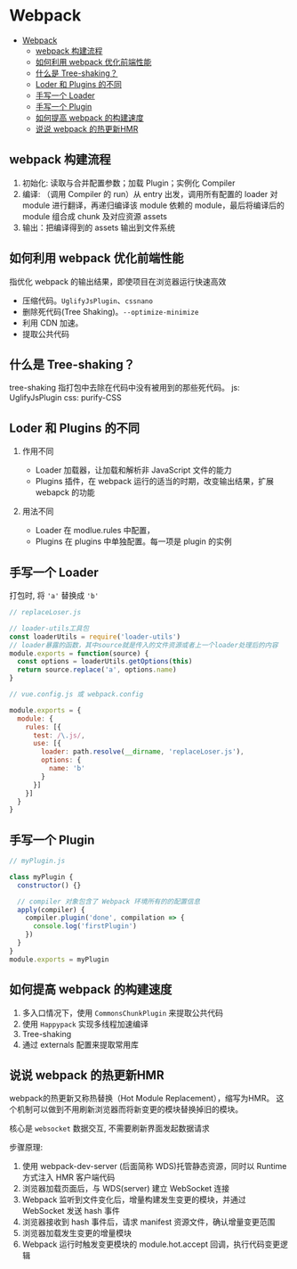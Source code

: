 # Webpack

- [Webpack](#webpack)
  - [webpack 构建流程](#webpack-构建流程)
  - [如何利用 webpack 优化前端性能](#如何利用-webpack-优化前端性能)
  - [什么是 Tree-shaking？](#什么是-tree-shaking)
  - [Loder 和 Plugins 的不同](#loder-和-plugins-的不同)
  - [手写一个 Loader](#手写一个-loader)
  - [手写一个 Plugin](#手写一个-plugin)
  - [如何提高 webpack 的构建速度](#如何提高-webpack-的构建速度)
  - [说说 webpack 的热更新HMR](#说说-webpack-的热更新hmr)

## webpack 构建流程

1. 初始化: 读取与合并配置参数；加载 Plugin；实例化 Compiler
2. 编译: （调用 Compiler 的 run）从 entry 出发，调用所有配置的 loader 对 module 进行翻译，再递归编译该 module 依赖的 module，最后将编译后的 module 组合成 chunk 及对应资源 assets
3. 输出：把编译得到的 assets 输出到文件系统

## 如何利用 webpack 优化前端性能

指优化 webpack 的输出结果，即使项目在浏览器运行快速高效

- 压缩代码。`UglifyJsPlugin`、`cssnano`
- 删除死代码(Tree Shaking)。`--optimize-minimize`
- 利用 CDN 加速。
- 提取公共代码

## 什么是 Tree-shaking？

tree-shaking 指打包中去除在代码中没有被用到的那些死代码。
js: UglifyJsPlugin
css: purify-CSS

## Loder 和 Plugins 的不同

1. 作用不同

   - Loader 加载器，让加载和解析非 JavaScript 文件的能力
   - Plugins 插件，在 webpack 运行的适当的时期，改变输出结果，扩展 webapck 的功能

2. 用法不同

   - Loader 在 modlue.rules 中配置，
   - Plugins 在 plugins 中单独配置。每一项是 plugin 的实例

## 手写一个 Loader

打包时, 将 `'a'` 替换成 `'b'`

```js
// replaceLoser.js

// loader-utils工具包
const loaderUtils = require('loader-utils')
// loader暴露的函数，其中source就是传入的文件资源或者上一个loader处理后的内容
module.exports = function(source) {
  const options = loaderUtils.getOptions(this)
  return source.replace('a', options.name)
}

// vue.config.js 或 webpack.config

module.exports = {
  module: {
    rules: [{
      test: /\.js/,
      use: [{
        loader: path.resolve(__dirname, 'replaceLoser.js'),
        options: {
          name: 'b'
        }
      }]
    }]
  }
}
```

## 手写一个 Plugin

```js
// myPlugin.js

class myPlugin {
  constructor() {}

  // compiler 对象包含了 Webpack 环境所有的的配置信息
  apply(compiler) {
    compiler.plugin('done', compilation => {
      console.log('firstPlugin')
    })
  }
}
module.exports = myPlugin

```

## 如何提高 webpack 的构建速度

1. 多入口情况下，使用 `CommonsChunkPlugin` 来提取公共代码
2. 使用 `Happypack` 实现多线程加速编译
3. Tree-shaking
4. 通过 externals 配置来提取常用库

## 说说 webpack 的热更新HMR

webpack的热更新又称热替换（Hot Module Replacement），缩写为HMR。
这个机制可以做到不用刷新浏览器而将新变更的模块替换掉旧的模块。

核心是 `websocket` 数据交互, 不需要刷新界面发起数据请求

步骤原理:

1. 使用 webpack-dev-server (后面简称 WDS)托管静态资源，同时以 Runtime 方式注入 HMR 客户端代码
2. 浏览器加载页面后，与 WDS(server) 建立 WebSocket 连接
3. Webpack 监听到文件变化后，增量构建发生变更的模块，并通过 WebSocket 发送 hash 事件
4. 浏览器接收到 hash 事件后，请求 manifest 资源文件，确认增量变更范围
5. 浏览器加载发生变更的增量模块
6. Webpack 运行时触发变更模块的 module.hot.accept 回调，执行代码变更逻辑
